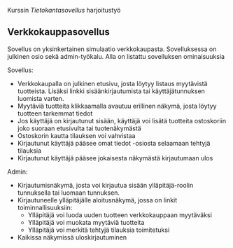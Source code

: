 Kurssin _Tietokantasovellus_ harjoitustyö

## Verkkokauppasovellus

Sovellus on yksinkertainen simulaatio verkkokaupasta. Sovelluksessa on julkinen osio sekä admin-työkalu. Alla on listattu sovelluksen ominaisuuksia

Sovellus:
- Verkkokaupalla on julkinen etusivu, josta löytyy listaus myytävistä tuotteista. Lisäksi linkki sisäänkirjautumista tai käyttäjätunnuksen luomista varten.
- Myytäviä tuotteita klikkaamalla avautuu erillinen näkymä, josta löytyy tuotteen tarkemmat tiedot
- Jos käyttäjä on kirjautunut sisään, käyttäjä voi lisätä tuotteita ostoskoriin joko suoraan etusivulta tai tuotenäkymästä
- Ostoskorin kautta tilauksen voi vahvistaa
- Kirjautunut käyttäjä pääsee omat tiedot -osiosta selaamaan tehtyjä tilauksia
- Kirjautunut käyttäjä pääsee jokaisesta näkymästä kirjautumaan ulos

Admin:
- Kirjautumisnäkymä, josta voi kirjautua sisään ylläpitäjä-roolin tunnuksella tai luomaan tunnuksen.
- Kirjautuneelle ylläpitäjälle aloitusnäkymä, jossa on linkit toiminnallisuuksiin:
    - Ylläpitäjä voi luoda uuden tuotteen verkkokauppaan myytäväksi
    - Ylläpitäjä voi muokata myytäviä tuotteita
    - Ylläpitäjä voi merkitä tehtyjä tilauksia toimitetuksi
- Kaikissa näkymissä uloskirjautuminen